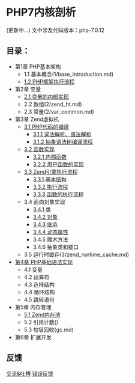 # PHP7内核剖析
(更新中...)
文中涉及代码版本：php-7.0.12

## 目录：
* 第1章 PHP基本架构
   * 1.1 基本概念(1/base_introduction.md)
   * [1.2 PHP框架执行流程](1/base_process.md)
* 第2章 变量
   * [2.1 变量的内部实现](2/zval.md)
   * 2.2 数组(2/zend_ht.md)
   * 2.3 常量(2/var_common.md)
* 第3章 Zend虚拟机
   * [3.1 PHP代码的编译](3/zend_compile.md)
      * [3.1.1 词法解析、语法解析](3/zend_compile_parse.md)
      * [3.1.2 抽象语法树编译流程](3/zend_compile_opcode.md)
   * [3.2 函数实现](3/function_implement.md)
      * [3.2.1 内部函数](3/function_implement.md)
      * <a href="3/function_implement.md#用户自定义函数的实现">3.2.2 用户函数的实现</a>
   * [3.3 Zend引擎执行流程](3/zend_executor.md)
      * <a href="3/zend_executor.md#331-数据结构">3.3.1 基本结构</a>
      * <a href="3/zend_executor.md#332-执行流程">3.3.2 执行流程</a>
      * <a href="3/zend_executor.md#333-函数的执行流程">3.3.3 函数的执行流程</a>
   * 3.4 面向对象实现
      * [3.4.1 类](3/zend_class.md)
      * [3.4.2 对象](3/zend_object.md)
      * [3.4.3 继承](3/zend_extends.md)
      * [3.4.4 动态属性](3/zend_prop.md)
      * 3.4.5 魔术方法
      * 3.4.6 抽象类和接口
   * 3.5 运行时缓存(3/zend_runtime_cache.md)
* [第4章 PHP基础语法实现](4/php_language.md)
   * 4.1 变量
   * 4.2 运算符
   * 4.3 选择结构
   * 4.4 循环结构
   * 4.5 跳转语句
* 第5章 内存管理
   * [5.1 Zend内存池](5/zend_alloc.md)
   * 5.2 引用计数()
   * 5.3 垃圾回收(gc.md)
* 第6章 扩展开发

## 反馈
[交流&吐槽](https://github.com/pangudashu/php7-internal/issues/3)  [错误反馈](https://github.com/pangudashu/php7-internal/issues/2)


